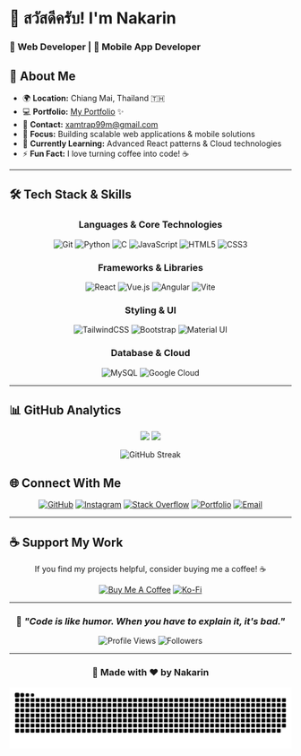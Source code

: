 # 👋 สวัสดีครับ! I'm **Nakarin** 
### 🚀 Web Developer | 📱 Mobile App Developer

## 🌟 About Me

- 🌍 **Location:** Chiang Mai, Thailand 🇹🇭
- 💻 **Portfolio:** [My Portfolio](http://web-max9.vercel.app/) ✨
- 📧 **Contact:** [xamtrap99m@gmail.com](mailto:xamtrap99m@gmail.com)
- 🎯 **Focus:** Building scalable web applications & mobile solutions
- 🌱 **Currently Learning:** Advanced React patterns & Cloud technologies
- ⚡ **Fun Fact:** I love turning coffee into code! ☕

---

## 🛠️ Tech Stack & Skills

<div align="center">

### **Languages & Core Technologies**
![Git](https://img.shields.io/badge/Git-F05032?style=for-the-badge&logo=git&logoColor=white)
![Python](https://img.shields.io/badge/Python-3776AB?style=for-the-badge&logo=python&logoColor=white)
![C](https://img.shields.io/badge/C-A8B9CC?style=for-the-badge&logo=c&logoColor=black)
![JavaScript](https://img.shields.io/badge/JavaScript-F7DF1E?style=for-the-badge&logo=javascript&logoColor=black)
![HTML5](https://img.shields.io/badge/HTML5-E34F26?style=for-the-badge&logo=html5&logoColor=white)
![CSS3](https://img.shields.io/badge/CSS3-1572B6?style=for-the-badge&logo=css3&logoColor=white)

### **Frameworks & Libraries**
![React](https://img.shields.io/badge/React-61DAFB?style=for-the-badge&logo=react&logoColor=black)
![Vue.js](https://img.shields.io/badge/Vue.js-4FC08D?style=for-the-badge&logo=vue.js&logoColor=white)
![Angular](https://img.shields.io/badge/Angular-DD0031?style=for-the-badge&logo=angular&logoColor=white)
![Vite](https://img.shields.io/badge/Vite-646CFF?style=for-the-badge&logo=vite&logoColor=white)

### **Styling & UI**
![TailwindCSS](https://img.shields.io/badge/Tailwind_CSS-38B2AC?style=for-the-badge&logo=tailwind-css&logoColor=white)
![Bootstrap](https://img.shields.io/badge/Bootstrap-563D7C?style=for-the-badge&logo=bootstrap&logoColor=white)
![Material UI](https://img.shields.io/badge/Material--UI-0081CB?style=for-the-badge&logo=material-ui&logoColor=white)

### **Database & Cloud**
![MySQL](https://img.shields.io/badge/MySQL-4479A1?style=for-the-badge&logo=mysql&logoColor=white)
![Google Cloud](https://img.shields.io/badge/Google_Cloud-4285F4?style=for-the-badge&logo=google-cloud&logoColor=white)

</div>

---

## 📊 GitHub Analytics

<div align="center">
  
<img height="180em" src="https://github-readme-stats.vercel.app/api?username=XAM-9&show_icons=true&theme=tokyonight&include_all_commits=true&count_private=true"/>
<img height="180em" src="https://github-readme-stats.vercel.app/api/top-langs/?username=XAM-9&layout=compact&langs_count=7&theme=tokyonight"/>

</div>

<div align="center">
  
![GitHub Streak](https://github-readme-streak-stats.herokuapp.com/?user=XAM-9&theme=tokyonight&hide_border=true&stroke=0000&background=0D1117&ring=FFD700&fire=FFD700&currStreakLabel=FFD700)

</div>

## 🌐 Connect With Me

<div align="center">

[![GitHub](https://img.shields.io/badge/GitHub-100000?style=for-the-badge&logo=github&logoColor=white)](https://www.github.com/XAM-9)
[![Instagram](https://img.shields.io/badge/Instagram-E4405F?style=for-the-badge&logo=instagram&logoColor=white)](http://www.instagram.com/nakarin._max._)
[![Stack Overflow](https://img.shields.io/badge/Stack_Overflow-FE7A16?style=for-the-badge&logo=stack-overflow&logoColor=white)](https://www.stackoverflow.com/users/27984505/xam-9m)
[![Portfolio](https://img.shields.io/badge/Portfolio-FF5722?style=for-the-badge&logo=google-chrome&logoColor=white)](http://web-max9.vercel.app/)
[![Email](https://img.shields.io/badge/Email-D14836?style=for-the-badge&logo=gmail&logoColor=white)](mailto:xamtrap99m@gmail.com)

</div>

---

## ☕ Support My Work

<div align="center">
  
If you find my projects helpful, consider buying me a coffee! ☕

[![Buy Me A Coffee](https://img.shields.io/badge/Buy%20Me%20A%20Coffee-FFDD00?style=for-the-badge&logo=buy-me-a-coffee&logoColor=black)](https://www.buymeacoffee.com/xam)
[![Ko-Fi](https://img.shields.io/badge/Ko--fi-F16061?style=for-the-badge&logo=ko-fi&logoColor=white)](https://www.ko-fi.com/xam)

</div>

---

<div align="center">
  
### 💫 *"Code is like humor. When you have to explain it, it's bad."* 

![Profile Views](https://komarev.com/ghpvc/?username=XAM-9&color=brightgreen&style=for-the-badge)
![Followers](https://img.shields.io/github/followers/XAM-9?style=for-the-badge&color=blue&labelColor=black)

</div>

---

<div align="center">
  
### 🎨 Made with ❤️ by Nakarin

![Snake animation](https://raw.githubusercontent.com/platane/snk/output/github-contribution-grid-snake-dark.svg)

</div>

